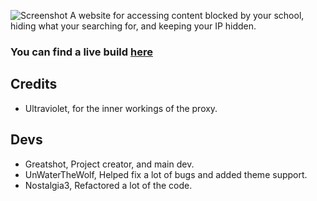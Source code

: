 ![Screenshot](static/img/logo_withText4.png)
A website for accessing content blocked by your school, hiding what your searching for, and keeping your IP hidden.

### You can find a live build [here]()

## Credits
- Ultraviolet, for the inner workings of the proxy.

## Devs 
- Greatshot, Project creator, and main dev.
- UnWaterTheWolf, Helped fix a lot of bugs and added theme support.
- Nostalgia3, Refactored a lot of the code.
